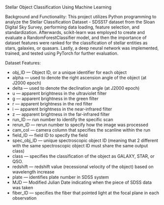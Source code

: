Stellar Object Classification Using Machine Learning

Background and Functionality:
This project utilizes Python programming to analyze the Stellar Classification Dataset - SDSS17 dataset from the Sloan Digital Sky Survey, performing data loading, feature selection, and standardization. Afterwards, scikit-learn was employed to create and evaluate a RandomForestClassifier model, and then the importance of dataset features were ranked for the classification of stellar entities as stars, galaxies, or quasars. Lastly, a deep neural network was implemented, trained, and tested using PyTorch for further evaluation.

Dataset Features:
- obj_ID — Object ID, or a unique identifier for each object
- alpha — used to denote the right ascension angle of the object (at J2000 epoch)
- delta — used to denote the declination angle (at J2000 epoch)
- u — apparent brightness in the ultraviolet filter
- g — apparent brightness in the green filter
- r — apparent brightness in the red filter
- i — apparent brightness in the near-infrared filter
- z — apparent brightness in the far-infrared filter
- run_ID — run number to identify the specific scan
- rerun_ID — rerun number to specify how the image was processed
- cam_col — camera column that specifies the scanline within the run
- field_ID — field ID to specify the field
- spec_obj_ID — unique spectroscopic object ID (meaning that 2 different with the same spectroscopic object ID must share the same output class)
- class — specifies the classification of the object as GALAXY, STAR, or QSO.
- redshift — redshift value (recessional velocity of the object) based on wavelength increase
- plate — identifies plate number in SDSS system
- MJD — Modified Julian Date indicating when the piece of SDSS data was taken
- fiber_ID — specifies the fiber that pointed light at the focal plane in each observation
